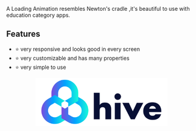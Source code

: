 A Loading Animation resembles Newton's cradle ,it's beautiful to use with education category apps.

## Features

- ⭐ very responsive and looks good in every screen
- ⭐ very customizable and has many properties
- ⭐ very simple to use

<p align="center">
  <img src="https://raw.githubusercontent.com/hivedb/hive/master/.github/logo_transparent.svg?sanitize=true" width="350px">
</p>



